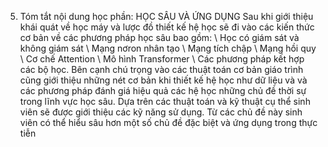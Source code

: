 5. Tóm tắt nội dung học phần: HỌC SÂU VÀ ỨNG DỤNG
Sau khi giới thiệu khái quát về học máy và lược đồ thiết kế hệ học sẽ
đi vào các kiến thức cơ bản về các phương pháp học sâu bao gồm:
\ Học có giám sát và không giám sát
\ Mạng nơron nhân tạo
\ Mạng tích chập
\ Mạng hồi quy
\ Cơ chế Attention
\ Mô hình Transformer
\ Các phương pháp kết hợp các bộ học.
Bên cạnh chú trọng vào các thuật toán cơ bản giáo trình cũng giới thiệu
những nét cơ bản khi thiết kế hệ học như dữ liệu và và các phương pháp
đánh giá hiệu quả các hệ học những chủ đề thời sự trong lĩnh vực học
sâu. Dựa trên các thuật toán và kỹ thuật cụ thể sinh viên sẽ được giới
thiệu các kỹ năng sử dụng. Từ các chủ đề này sinh viên có thể hiểu sâu
hơn một số chủ đề đặc biệt và ứng dụng trong thực tiễn
